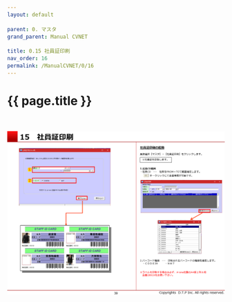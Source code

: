 ```yaml
---
layout: default

parent: 0. マスタ
grand_parent: Manual CVNET

title: 0.15 社員証印刷
nav_order: 16
permalink: /ManualCVNET/0/16
---
```


# {{ page.title }} <br/><br/>



<a href="/img/Master/Master40.PNG" target="_blank">
<img src="/img/Master/Master40.PNG" alt="login image"></a>

